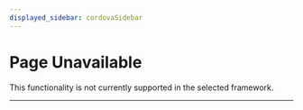 ```yaml
---
displayed_sidebar: cordovaSidebar
---
```


# Page Unavailable

This functionality is not currently supported in the selected framework.

---